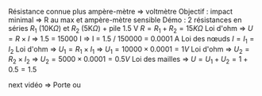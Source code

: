Résistance connue plus ampère-mètre => voltmètre
Objectif : impact minimal => R au max et ampère-mètre sensible
Démo : 2 résistances en séries $R_1$ (10K$\Omega$) et $R_2$ (5K$\Omega$) + pile 1.5 V
$R = R_1 + R_2 = 15K\Omega$
Loi d'ohm => $U = R \times I$ => 1.5 = 15000 I => I = 1.5 / 150000 = 0.0001 A
Loi des nœuds $I = I_1 = I_2$
Loi d'ohm => $U_1 = R_1 \times I_1$ => $U_1 = 10000 \times 0.0001 = 1 V$
Loi d'ohm => $U_2 = R_2 \times I_2$ => $U_2 = 5000 \times 0.0001 = 0.5 V$
Loi des mailles => $U = U_1 + U_2 = 1 + 0.5 = 1.5$

next vidéo => Porte ou